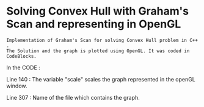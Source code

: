 # Solving Convex Hull with Graham's Scan and representing in OpenGL
  
    Implementation of Graham's Scan for solving Convex Hull problem in C++ .
    The Solution and the graph is plotted using OpenGL. It was coded in CodeBlocks.
    
  In the CODE :
  
  Line 140 :  The variable "scale"  scales the graph represented in the openGL window.
  
  Line 307 :  Name of the file which contains the graph.
